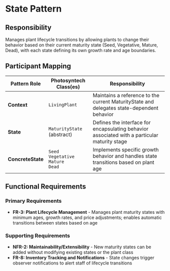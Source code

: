 # State Pattern

## Responsibility
Manages plant lifecycle transitions by allowing plants to change their behavior based on their current maturity state (Seed, Vegetative, Mature, Dead), with each state defining its own growth rate and age boundaries.

## Participant Mapping

| Pattern Role | Photosyntech Class(es) | Responsibility |
|--------------|------------------------|----------------|
| **Context** | `LivingPlant` | Maintains a reference to the current MaturityState and delegates state-dependent behavior |
| **State** | `MaturityState` (abstract) | Defines the interface for encapsulating behavior associated with a particular maturity stage |
| **ConcreteState** | `Seed`<br>`Vegetative`<br>`Mature`<br>`Dead` | Implements specific growth behavior and handles state transitions based on plant age |

## Functional Requirements

### Primary Requirements
- **FR-3: Plant Lifecycle Management** - Manages plant maturity states with minimum ages, growth rates, and price adjustments; enables automatic transitions between states based on age

### Supporting Requirements
- **NFR-2: Maintainability/Extensibility** - New maturity states can be added without modifying existing states or the plant class
- **FR-8: Inventory Tracking and Notifications** - State changes trigger observer notifications to alert staff of lifecycle transitions
